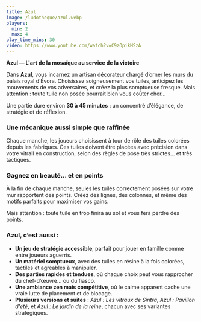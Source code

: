 ```yaml
---
title: Azul
image: /ludotheque/azul.webp
players:
  min: 2
  max: 4
play_time_mins: 30
video: https://www.youtube.com/watch?v=C9zOpikMSzA
---
```


**Azul — L'art de la mosaïque au service de la victoire**

Dans **Azul**, vous incarnez un artisan décorateur chargé d’orner les murs du palais royal d’Évora. Choisissez soigneusement vos tuiles, anticipez les mouvements de vos adversaires, et créez la plus somptueuse fresque. Mais attention : toute tuile non posée pourrait bien vous coûter cher…

Une partie dure environ **30 à 45 minutes** : un concentré d’élégance, de stratégie et de réflexion.

### Une mécanique aussi simple que raffinée

Chaque manche, les joueurs choisissent à tour de rôle des tuiles colorées depuis les fabriques. Ces tuiles doivent être placées avec précision dans votre vitrail en construction, selon des règles de pose très strictes… et très tactiques.

### Gagnez en beauté… et en points

À la fin de chaque manche, seules les tuiles correctement posées sur votre mur rapportent des points. Créez des lignes, des colonnes, et même des motifs parfaits pour maximiser vos gains.

Mais attention : toute tuile en trop finira au sol et vous fera perdre des points.

### Azul, c’est aussi :

- **Un jeu de stratégie accessible**, parfait pour jouer en famille comme entre joueurs aguerris.
- **Un matériel somptueux**, avec des tuiles en résine à la fois colorées, tactiles et agréables à manipuler.
- **Des parties rapides et tendues**, où chaque choix peut vous rapprocher du chef-d’œuvre… ou du fiasco.
- **Une ambiance zen mais compétitive**, où le calme apparent cache une vraie lutte de placement et de blocage.
- **Plusieurs versions et suites** : *Azul : Les vitraux de Sintra*, *Azul : Pavillon d'été*, et *Azul : Le jardin de la reine*, chacun avec ses variantes stratégiques.
